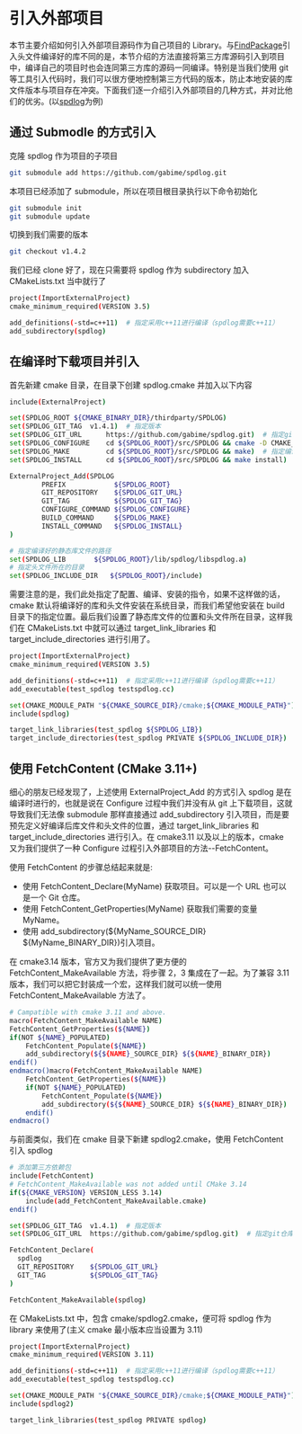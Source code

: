 # 引入外部项目

本节主要介绍如何引入外部项目源码作为自己项目的 Library。与[FindPackage](FindPackage/README.md)引入头文件编译好的库不同的是，本节介绍的方法直接将第三方库源码引入到项目中，编译自己的项目时也会连同第三方库的源码一同编译。特别是当我们使用 git 等工具引入代码时，我们可以很方便地控制第三方代码的版本，防止本地安装的库文件版本与项目存在冲突。下面我们逐一介绍引入外部项目的几种方式，并对比他们的优劣。(以[spdlog](https://github.com/gabime/spdlog)为例)

## 通过 Submodle 的方式引入

克隆 spdlog 作为项目的子项目

```bash
git submodule add https://github.com/gabime/spdlog.git
```

本项目已经添加了 submodule，所以在项目根目录执行以下命令初始化

```bash
git submodule init
git submodule update
```

切换到我们需要的版本

```bash
git checkout v1.4.2
```

我们已经 clone 好了，现在只需要将 spdlog 作为 subdirectory 加入 CMakeLists.txt 当中就行了

```sh
project(ImportExternalProject)
cmake_minimum_required(VERSION 3.5)

add_definitions(-std=c++11)  # 指定采用c++11进行编译（spdlog需要c++11）
add_subdirectory(spdlog)
```

## 在编译时下载项目并引入

首先新建 cmake 目录，在目录下创建 spdlog.cmake 并加入以下内容

```sh
include(ExternalProject)

set(SPDLOG_ROOT ${CMAKE_BINARY_DIR}/thirdparty/SPDLOG)
set(SPDLOG_GIT_TAG  v1.4.1)  # 指定版本
set(SPDLOG_GIT_URL      https://github.com/gabime/spdlog.git)  # 指定git仓库地址
set(SPDLOG_CONFIGURE    cd ${SPDLOG_ROOT}/src/SPDLOG && cmake -D CMAKE_INSTALL_PREFIX=${SPDLOG_ROOT} .)  # 指定配置指令（注意此处修改了安装目录，否则默认情况下回安装到系统目录）
set(SPDLOG_MAKE         cd ${SPDLOG_ROOT}/src/SPDLOG && make)  # 指定编译指令（需要覆盖默认指令，进入我们指定的SPDLOG_ROOT目录下）
set(SPDLOG_INSTALL      cd ${SPDLOG_ROOT}/src/SPDLOG && make install)  # 指定安装指令（需要覆盖默认指令，进入我们指定的SPDLOG_ROOT目录下）

ExternalProject_Add(SPDLOG
        PREFIX            ${SPDLOG_ROOT}
        GIT_REPOSITORY    ${SPDLOG_GIT_URL}
        GIT_TAG           ${SPDLOG_GIT_TAG}
        CONFIGURE_COMMAND ${SPDLOG_CONFIGURE}
        BUILD_COMMAND     ${SPDLOG_MAKE}
        INSTALL_COMMAND   ${SPDLOG_INSTALL}
)

# 指定编译好的静态库文件的路径
set(SPDLOG_LIB       ${SPDLOG_ROOT}/lib/spdlog/libspdlog.a)
# 指定头文件所在的目录
set(SPDLOG_INCLUDE_DIR   ${SPDLOG_ROOT}/include)
```

需要注意的是，我们此处指定了配置、编译、安装的指令，如果不这样做的话，cmake 默认将编译好的库和头文件安装在系统目录，而我们希望他安装在 build 目录下的指定位置。最后我们设置了静态库文件的位置和头文件所在目录，这样我们在 CMakeLists.txt 中就可以通过 target_link_libraries 和 target_include_directories 进行引用了。

```sh
project(ImportExternalProject)
cmake_minimum_required(VERSION 3.5)

add_definitions(-std=c++11)  # 指定采用c++11进行编译（spdlog需要c++11）
add_executable(test_spdlog testspdlog.cc)

set(CMAKE_MODULE_PATH "${CMAKE_SOURCE_DIR}/cmake;${CMAKE_MODULE_PATH}")
include(spdlog)

target_link_libraries(test_spdlog ${SPDLOG_LIB})
target_include_directories(test_spdlog PRIVATE ${SPDLOG_INCLUDE_DIR})
```

## 使用 FetchContent (CMake 3.11+)

细心的朋友已经发现了，上述使用 ExternalProject_Add 的方式引入 spdlog 是在编译时进行的，也就是说在 Configure 过程中我们并没有从 git 上下载项目，这就导致我们无法像 submodule 那样直接通过 add_subdirectory 引入项目，而是要预先定义好编译后库文件和头文件的位置，通过 target_link_libraries 和 target_include_directories 进行引入。在 cmake3.11 以及以上的版本，cmake 又为我们提供了一种 Configure 过程引入外部项目的方法--FetchContent。

使用 FetchContent 的步骤总结起来就是:

- 使用 FetchContent_Declare(MyName) 获取项目。可以是一个 URL 也可以是一个 Git 仓库。
- 使用 FetchContent_GetProperties(MyName) 获取我们需要的变量 MyName。
- 使用 add_subdirectory(${MyName_SOURCE_DIR} ${MyName_BINARY_DIR})引入项目。

在 cmake3.14 版本，官方又为我们提供了更方便的 FetchContent_MakeAvailable 方法，将步骤 2，3 集成在了一起。为了兼容 3.11 版本，我们可以把它封装成一个宏，这样我们就可以统一使用 FetchContent_MakeAvailable 方法了。

```sh
# Campatible with cmake 3.11 and above.
macro(FetchContent_MakeAvailable NAME)
FetchContent_GetProperties(${NAME})
if(NOT ${NAME}_POPULATED)
    FetchContent_Populate(${NAME})
    add_subdirectory(${${NAME}_SOURCE_DIR} ${${NAME}_BINARY_DIR})
endif()
endmacro()macro(FetchContent_MakeAvailable NAME)
    FetchContent_GetProperties(${NAME})
    if(NOT ${NAME}_POPULATED)
        FetchContent_Populate(${NAME})
        add_subdirectory(${${NAME}_SOURCE_DIR} ${${NAME}_BINARY_DIR})
    endif()
endmacro()
```

与前面类似，我们在 cmake 目录下新建 spdlog2.cmake，使用 FetchContent 引入 spdlog

```sh
# 添加第三方依赖包
include(FetchContent)
# FetchContent_MakeAvailable was not added until CMake 3.14
if(${CMAKE_VERSION} VERSION_LESS 3.14)
    include(add_FetchContent_MakeAvailable.cmake)
endif()

set(SPDLOG_GIT_TAG  v1.4.1)  # 指定版本
set(SPDLOG_GIT_URL  https://github.com/gabime/spdlog.git)  # 指定git仓库地址

FetchContent_Declare(
  spdlog
  GIT_REPOSITORY    ${SPDLOG_GIT_URL}
  GIT_TAG           ${SPDLOG_GIT_TAG}
)

FetchContent_MakeAvailable(spdlog)
```

在 CMakeLists.txt 中，包含 cmake/spdlog2.cmake，便可将 spdlog 作为 library 来使用了(主义 cmake 最小版本应当设置为 3.11)

```sh
project(ImportExternalProject)
cmake_minimum_required(VERSION 3.11)

add_definitions(-std=c++11)  # 指定采用c++11进行编译（spdlog需要c++11）
add_executable(test_spdlog testspdlog.cc)

set(CMAKE_MODULE_PATH "${CMAKE_SOURCE_DIR}/cmake;${CMAKE_MODULE_PATH}")
include(spdlog2)

target_link_libraries(test_spdlog PRIVATE spdlog)
```
